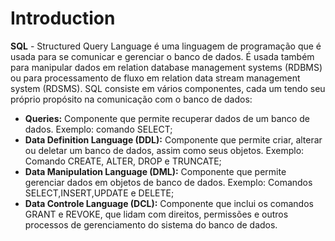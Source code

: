 # Introduction
**SQL** - Structured Query Language é uma linguagem de programação que é usada para se comunicar e gerenciar o banco de dados. É usada também para manipular dados em relation database management systems (RDBMS) ou para processamento de fluxo em relation data stream management system (RDSMS).
SQL consiste em vários componentes, cada um tendo seu próprio propósito na comunicação com o banco de dados:

* **Queries:** Componente que permite recuperar dados de um banco de dados. Exemplo: comando SELECT;
* **Data Definition Language (DDL):** Componente que permite criar, alterar ou deletar um banco de dados, assim como seus objetos. Exemplo: Comando CREATE, ALTER, DROP e TRUNCATE;
* **Data Manipulation Language (DML):** Componente que permite gerenciar dados em objetos de banco de dados. Exemplo: Comandos SELECT,INSERT,UPDATE e DELETE;
* **Data Controle Language (DCL):** Componente que inclui os comandos GRANT e REVOKE, que lidam com direitos, permissões e outros processos de gerenciamento do sistema do banco de dados.